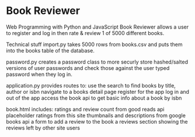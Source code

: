 # Book Reviewer

Web Programming with Python and JavaScript
Book Reviewer allows a user to register and log in then rate & review 1 of 5000
different books.

Technical stuff
import.py takes 5000 rows from books.csv and puts them into the books table of
the database.

password.py creates a password class to more securly store hashed/salted versions
of user passwords and check those against the user typed password when they log in.

application.py provides routes to:
  use the search to find books by title, author or isbn
  navigate to a books detail page
  register for the app
  log in and out of the app
  access the book api to get basic info about a book by isbn

book.html includes:
  ratings and review count from good reads api
  placeholder ratings from this site
  thumbnails and descriptions from google books api
  a form to add a review to the book
  a reviews section showing the reviews left by other site users 
